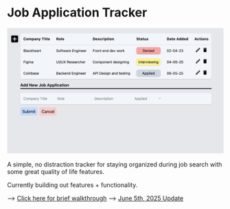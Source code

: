 # Job Application Tracker

![Screenshot](src/assets/stage2ScreenShot.png)

A simple, no distraction tracker for staying organized during job search with some great quality of life features.

Currently building out features + functionality.

--> [Click here for brief walkthrough](https://www.loom.com/share/72789b9943c8478aab42cdf475078cb3)
--> [June 5th, 2025 Update](https://www.loom.com/share/ea90be5a19c742c0b9a65992995549db)
